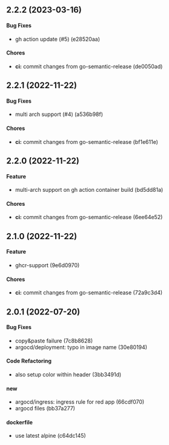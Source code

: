 ## 2.2.2 (2023-03-16)

#### Bug Fixes

* gh action update (#5) (e28520aa)

#### Chores

* **ci:** commit changes from go-semantic-release (de0050ad)


## 2.2.1 (2022-11-22)

#### Bug Fixes

* multi arch support (#4) (a536b98f)

#### Chores

* **ci:** commit changes from go-semantic-release (bf1e611e)


## 2.2.0 (2022-11-22)

#### Feature

* multi-arch support on gh action container build (bd5dd81a)

#### Chores

* **ci:** commit changes from go-semantic-release (6ee64e52)


## 2.1.0 (2022-11-22)

#### Feature

* ghcr-support (9e6d0970)

#### Chores

* **ci:** commit changes from go-semantic-release (72a9c3d4)


## 2.0.1 (2022-07-20)

#### Bug Fixes

* copy&paste failure (7c8b8628)
* argocd/deployment: typo in image name (30e80194)

#### Code Refactoring

* also setup color within header (3bb3491d)

#### new

* argocd/ingress: ingress rule for red app (66cdf070)
* argocd files (bb37a277)

#### dockerfile

* use latest alpine (c64dc145)

